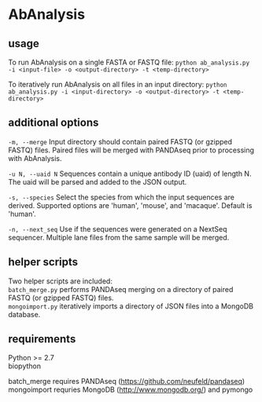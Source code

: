 # AbAnalysis


## usage

To run AbAnalysis on a single FASTA or FASTQ file:
`python ab_analysis.py -i <input-file> -o <output-directory> -t <temp-directory>`

To iteratively run AbAnalysis on all files in an input directory:
`python ab_analysis.py -i <input-directory> -o <output-directory> -t <temp-directory>`

## additional options  
`-m, --merge` Input directory should contain paired FASTQ (or gzipped FASTQ) files. Paired files will be merged with PANDAseq prior to processing with AbAnalysis.
  
`-u N, --uaid N` Sequences contain a unique antibody ID (uaid) of length N. The uaid will be parsed and added to the JSON output.  
  
`-s, --species` Select the species from which the input sequences are derived. Supported options are 'human', 'mouse', and 'macaque'. Default is 'human'.  
   
`-n, --next_seq` Use if the sequences were generated on a NextSeq sequencer. Multiple lane files from the same sample will be merged.  
  
## helper scripts  
Two helper scripts are included:  
`batch_merge.py` performs PANDAseq merging on a directory of paired FASTQ (or gzipped FASTQ) files.   
`mongoimport.py` iteratively imports a directory of JSON files into a MongoDB database.  
  
## requirements  
Python >= 2.7  
biopython  
  
batch_merge requires PANDAseq (https://github.com/neufeld/pandaseq)  
mongoimport requries MongoDB (http://www.mongodb.org/) and pymongo  
